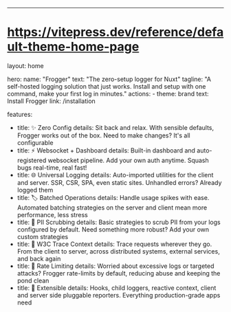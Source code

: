 ---
# https://vitepress.dev/reference/default-theme-home-page
layout: home

hero:
  name: "Frogger"
  text: "The zero-setup logger for Nuxt"
  tagline: "A self-hosted logging solution that just works. Install and setup with one command, make your first log in minutes."
  actions:
    - theme: brand
      text: Install Frogger
      link: /installation

features:
  - title: ✨ Zero Config
    details: Sit back and relax. With sensible defaults, Frogger works out of the box. Need to make changes? It's all configurable
  - title: ⚡ Websocket + Dashboard
    details: Built-in dashboard and auto-registered websocket pipeline. Add your own auth anytime. Squash bugs real-time, real fast!
  - title: 🌐 Universal Logging
    details: Auto-imported utilities for the client and server. SSR, CSR, SPA, even static sites. Unhandled errors? Already logged them
  - title: 🏷️ Batched Operations
    details: Handle usage spikes with ease. Automated batching strategies on the server and client mean more performance, less stress
  - title: 🧹 PII Scrubbing
    details: Basic strategies to scrub PII from your logs configured by default. Need something more robust? Add your own custom strategies
  - title: 🔎 W3C Trace Context
    details: Trace requests wherever they go. From the client to server, across distributed systems, external services, and back again
  - title: 🚦 Rate Limiting
    details: Worried about excessive logs or targeted attacks? Frogger rate-limits by default, reducing abuse and keeping the pond clean
  - title: 🔌 Extensible
    details: Hooks, child loggers, reactive context, client and server side pluggable reporters. Everything production-grade apps need